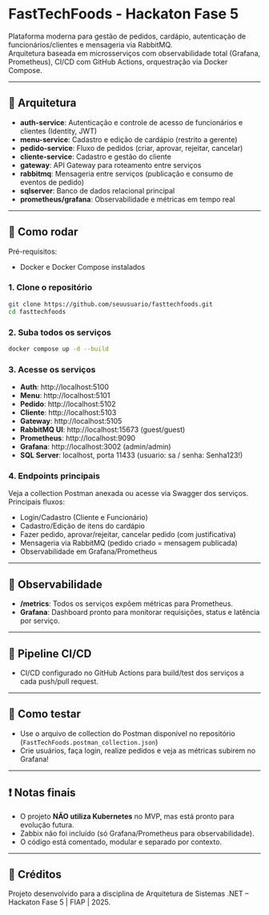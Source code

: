 # FastTechFoods - Hackaton Fase 5

Plataforma moderna para gestão de pedidos, cardápio, autenticação de funcionários/clientes e mensageria via RabbitMQ.  
Arquitetura baseada em microsserviços com observabilidade total (Grafana, Prometheus), CI/CD com GitHub Actions, orquestração via Docker Compose.

---

## :rocket: **Arquitetura**

- **auth-service**: Autenticação e controle de acesso de funcionários e clientes (Identity, JWT)
- **menu-service**: Cadastro e edição de cardápio (restrito a gerente)
- **pedido-service**: Fluxo de pedidos (criar, aprovar, rejeitar, cancelar)
- **cliente-service**: Cadastro e gestão do cliente
- **gateway**: API Gateway para roteamento entre serviços
- **rabbitmq**: Mensageria entre serviços (publicação e consumo de eventos de pedido)
- **sqlserver**: Banco de dados relacional principal
- **prometheus/grafana**: Observabilidade e métricas em tempo real

---

## :whale: **Como rodar**

Pré-requisitos:
- Docker e Docker Compose instalados

### **1. Clone o repositório**

```sh
git clone https://github.com/seuusuario/fasttechfoods.git
cd fasttechfoods
```

### **2. Suba todos os serviços**

```sh
docker compose up -d --build
```

### **3. Acesse os serviços**

- **Auth**: http://localhost:5100
- **Menu**: http://localhost:5101
- **Pedido**: http://localhost:5102
- **Cliente**: http://localhost:5103
- **Gateway**: http://localhost:5105
- **RabbitMQ UI**: http://localhost:15673 (guest/guest)
- **Prometheus**: http://localhost:9090
- **Grafana**: http://localhost:3002 (admin/admin)
- **SQL Server**: localhost, porta 11433 (usuario: sa / senha: Senha123!)

### **4. Endpoints principais**

Veja a collection Postman anexada ou acesse via Swagger dos serviços.  
Principais fluxos:
- Login/Cadastro (Cliente e Funcionário)
- Cadastro/Edição de itens do cardápio
- Fazer pedido, aprovar/rejeitar, cancelar pedido (com justificativa)
- Mensageria via RabbitMQ (pedido criado = mensagem publicada)
- Observabilidade em Grafana/Prometheus

---

## :wrench: **Observabilidade**

- **/metrics**: Todos os serviços expõem métricas para Prometheus.
- **Grafana**: Dashboard pronto para monitorar requisições, status e latência por serviço.

---

## :repeat: **Pipeline CI/CD**

- CI/CD configurado no GitHub Actions para build/test dos serviços a cada push/pull request.

---

## :scroll: **Como testar**

- Use o arquivo de collection do Postman disponível no repositório (`FastTechFoods.postman_collection.json`)
- Crie usuários, faça login, realize pedidos e veja as métricas subirem no Grafana!

---

## :exclamation: **Notas finais**

- O projeto **NÃO utiliza Kubernetes** no MVP, mas está pronto para evolução futura.
- Zabbix não foi incluído (só Grafana/Prometheus para observabilidade).
- O código está comentado, modular e separado por contexto.

---

## :handshake: **Créditos**
Projeto desenvolvido para a disciplina de Arquitetura de Sistemas .NET – Hackaton Fase 5 | FIAP | 2025.

